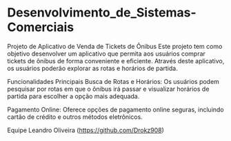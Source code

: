 # Desenvolvimento_de_Sistemas-Comerciais

Projeto de Aplicativo de Venda de Tickets de Ônibus
Este projeto tem como objetivo desenvolver um aplicativo que permita aos usuários comprar tickets de ônibus de forma conveniente e eficiente. Através deste aplicativo, os usuários poderão explorar as rotas e horários de partida.

Funcionalidades Principais
Busca de Rotas e Horários: Os usuários podem pesquisar por rotas em que o ônibus irá passar e visualizar horários de partida para escolher a opção mais adequada.

Pagamento Online: Oferece opções de pagamento online seguras, incluindo cartão de crédito e outros métodos eletrônicos.


Equipe
Leandro Oliveira (https://github.com/Drokz908)
